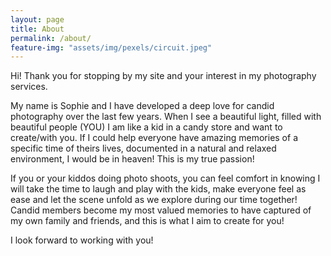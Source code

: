 ```yaml
---
layout: page
title: About
permalink: /about/
feature-img: "assets/img/pexels/circuit.jpeg"
---
```


Hi! Thank you for stopping by my site and your interest in my photography services. <br>

My name is Sophie and I have developed a deep love for candid photography over the
last few years. When I see a beautiful light, filled with beautiful people (YOU) I am like a
kid in a candy store and want to create/with you. If I could help everyone have
amazing memories of a specific time of theirs lives, documented in a natural and
relaxed environment, I would be in heaven! This is my true passion! <br>

If you or your kiddos doing photo shoots, you can feel comfort in knowing I will take the
time to laugh and play with the kids, make everyone feel as ease and let the scene
unfold as we explore during our time together! Candid members become my most
valued memories to have captured of my own family and friends, and this is what I aim
to create for you! <br>

I look forward to working with you!
 
